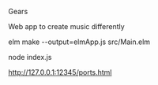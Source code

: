 Gears

Web app to create music differently

elm make --output=elmApp.js src/Main.elm

node index.js

http://127.0.0.1:12345/ports.html
